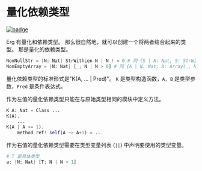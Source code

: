 # 量化依赖类型

[![badge](https://img.shields.io/endpoint.svg?url=https%3A%2F%2Fgezf7g7pd5.execute-api.ap-northeast-1.amazonaws.com%2Fdefault%2Fsource_up_to_date%3Fowner%3Derg-lang%26repos%3Derg%26ref%3Dmain%26path%3Ddoc/EN/syntax/type/advanced/quantified_dependent.md%26commit_hash%3D51de3c9d5a9074241f55c043b9951b384836b258)](https://gezf7g7pd5.execute-api.ap-northeast-1.amazonaws.com/default/source_up_to_date?owner=erg-lang&repos=erg&ref=main&path=doc/EN/syntax/type/advanced/quantified_dependent.md&commit_hash=51de3c9d5a9074241f55c043b9951b384836b258)

Erg 有量化和依赖类型。 那么很自然地，就可以创建一个将两者结合起来的类型。 那是量化的依赖类型。

```python
NonNullStr = |N: Nat| StrWithLen N | N ! = 0 # 同 {S | N: Nat; S: StrWithLen N; N ! = 0}
NonEmptyArray = |N: Nat| [_; N | N > 0] # 同 {A | N: Nat; A: Array(_, N); N > 0}
```

量化依赖类型的标准形式是"K(A, ... | Pred)"。 `K` 是类型构造函数，`A, B` 是类型参数，`Pred` 是条件表达式。

作为左值的量化依赖类型只能在与原始类型相同的模块中定义方法。

```python
K A: Nat = Class ...
K(A).
    ...
K(A | A >= 1).
    method ref! self(A ~> A+1) = ...
```

作为右值的量化依赖类型需要在类型变量列表 (`||`) 中声明要使用的类型变量。

```python
# T 是具体类型
a: |N: Nat| [T; N | N > 1]
```
